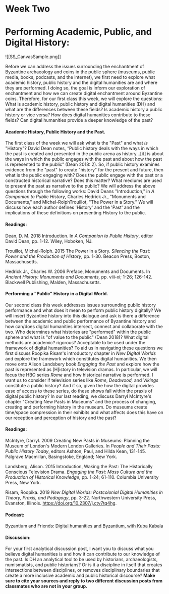 # Week Two
# Performing Academic, Public, and Digital History: 
![[SS_CanvasSample.png]]


Before we can address the issues surrounding the enchantment of Byzantine archaeology and coins in the public sphere (museums, public media, books, podcasts, and the internet), we first need to explore what academic history, public history and the digital humanities are and where they are performed. I doing so, the goal is inform our exploration of enchantment and how we can create digital enchantment around Byzantine coins. Therefore, for our first class this week, we will explore the questions: What is academic history, public history and digital humanities (DH) and what are the differences between these fields? Is academic history a public history or vice versa? How does digital humanities contribute to these fields? Can digital humanities provide a deeper knowledge of the past? 

#### Academic History, Public History and the Past. 

The first class of the week we will ask what *is* the "Past" and what *is* "History"? David Dean notes, “Public history deals with the ways in which the past is created and presented in the public arena as history...[it] is about the ways in which the public engages with the past and about how the past is represented to the public” (Dean 2018: 2). So, if public history examines evidence from the "past" to create "history" for the present and future, then what is the public engaging with? Does the public engage with the past or a constructed historical narrative? Does this matter? What mediums are used to present the past as narrative to the public? We will address the above questions through the following works: David Deans "Introduction," in _A Companion to Public History_, Charles Hedrick Jr., "Monuments and Documents," and Michel-RolphTrouillot, "The Power in a Story."  We will discuss how each author defines 'History' and the 'Past' and the implications of these definitions on presenting History to the public.

#### Readings:

Dean, D. M. 2018   Introduction. In _A Companion to Public History_, editor David Dean, pp. 1-12. Wiley, Hoboken, NJ. 

Trouillot, Michel-Rolph. 2015   The Power in a Story. _Silencing the Past: Power and the Production of History_, pp. 1-30. Beacon Press, Boston, Massachusetts.

Hedrick Jr., Charles W. 2006   Preface, Monuments and Documents. In *Ancient History: Monuments and Documents,* pp. viii-xi; 1-26; 126-142. Blackwell Publishing, Malden, Massachusetts.

#### Performing a "Public" History in a Digital World. 

Our second class this week addresses issues surrounding public history performance and what does it mean to perform public history digitally?  We will insert Byzantine history into this dialogue and ask is there a difference between the academic and public performance of Byzantine history and how can/does digital humanities intersect, connect and collaborate with the two. Who determines what histories are "performed" within the public sphere and what is "of value to the public" (Dean 2018)?  What digital methods are academic? rigorous? Acceptable to be used under the framework of digital humanities? To aid us in navigating these questions we first discuss Roopika Risam's introductory chapter in *New Digital Worlds* and explore the framework which constitutes digital humanities. We then move onto Alison Landsbery book *Engaging the Past* and explore how the past is represented as [H]istory in television dramas. In particular, we will focus the HBO series *Rome* and how historical narrative is performed. I want us to consider if television series like *Rome*, *Deadwood,* and *Vikings* constitute a public history? And if so, given the how the digital provides ease of access to these series, do these shows fall within the praxis of digital public history? In our last reading, we discuss Darryl McIntyre's chapter "Creating New Pasts in Museums" and the process of changing, creating and performing history in the museum. Do museums create time/space compression in their exhibits and what affects does this have on our reception and perception of history and the past? 

#### Readings:

McIntyre, Darryl. 2009   Creating New Pasts in Museums: Planning the Museum of London's Modern London Galleries. In _People and Their Pasts: Public History Today_, editors Ashton, Paul, and Hilda Kean, 131-145. Palgrave Macmillan, Basingstoke, England; New York.

Landsberg, Alison. 2015   Introduction, Waking the Past: The Historically Conscious Television Drama. _Engaging the Past: Mass Culture and the Production of Historical Knowledge_, pp. 1-24; 61-110. Columbia University Press, New York.

Risam, Roopika. 2019   _New Digital Worlds: Postcolonial Digital Humanities in Theory, Praxis, and Pedagogy_, pp. 3-22. Northwestern University Press, Evanston, Illinois. https://doi.org/10.2307/j.ctv7tq4hg.  


#### Podcast:
Byzantium and Friends:  [Digital humanities and Byzantium, with Kuba Kabala](https://byzantiumandfriends.podbean.com/e/23-digital-humanities-and-byzantium-with-kuba-kabala/)

#### Discussion:

For your first analytical discussion post, I want you to discuss what you believe digital humanities is and how it can contribute to our knowledge of the past. Is DH an analytical tool to be used by historians, archaeologists, numismatists, and public historians? Or is it a discipline in itself that creates intersections between disciplines, or removes disciplinary boundaries that create a more inclusive academic and public historical discourse? 
**Make sure to cite your sources and reply to two different discussion posts from classmates who are not in your group.** 
